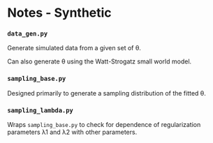 # Notes - Synthetic

### `data_gen.py`

Generate simulated data from a given set of θ.

Can also generate θ using the Watt-Strogatz small world model.

### `sampling_base.py`

Designed primarily to generate a sampling distribution of the fitted θ.

### `sampling_lambda.py`

Wraps `sampling_base.py` to check for dependence of regularization parameters λ1 and λ2 with other parameters.